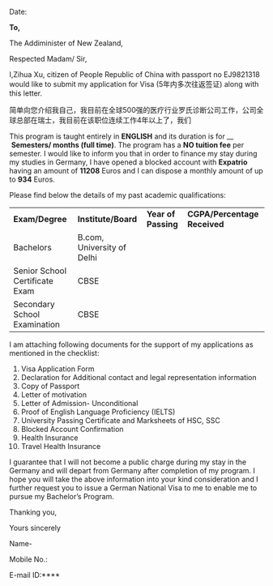 

Date:

**To,**

The Addiminister  of New Zealand,



Respected Madam/ Sir,

I,Zihua Xu, citizen of People Republic of China with passport no EJ9821318 would like to submit my application for  Visa (5年内多次往返签证) along with this letter. 

简单向您介绍我自己，我目前在全球500强的医疗行业罗氏诊断公司工作，公司全球总部在瑞士，我目前在该职位连续工作4年以上了，我们

This program is taught entirely in **ENGLISH** and its duration is for __  **Semesters/ months (full time)**. The program has a **NO tuition fee** per semester. I would like to inform you that in order to finance my stay during my studies in Germany, I have opened a blocked account with **Expatrio** having an amount of **11208** Euros and I can dispose a monthly amount of up to **934** Euros.

Please find below the details of my past academic qualifications:

|   |   |   |   |
|---|---|---|---|
|**Exam/Degree**|**Institute/Board**|**Year of Passing**|**CGPA/Percentage Received**|
|Bachelors|B.com, University of Delhi|||
|Senior School Certificate Exam|CBSE|||
|Secondary School Examination|CBSE|||

I am attaching following documents for the support of my applications as mentioned in the checklist:

1. Visa Application Form
2. Declaration for Additional contact and legal representation information
3. Copy of Passport
4. Letter of motivation
5. Letter of Admission- Unconditional
6. Proof of English Language Proficiency (IELTS)
7. University Passing Certificate and Marksheets of HSC, SSC
8. Blocked Account Confirmation
9. Health Insurance
10. Travel Health Insurance

I guarantee that I will not become a public charge during my stay in the Germany and will depart from Germany after completion of my program. I hope you will take the above information into your kind consideration and I further request you to issue a German National Visa to me to enable me to pursue my Bachelor’s Program.

Thanking you,

Yours sincerely

Name-

Mobile No.:

E-mail ID:****